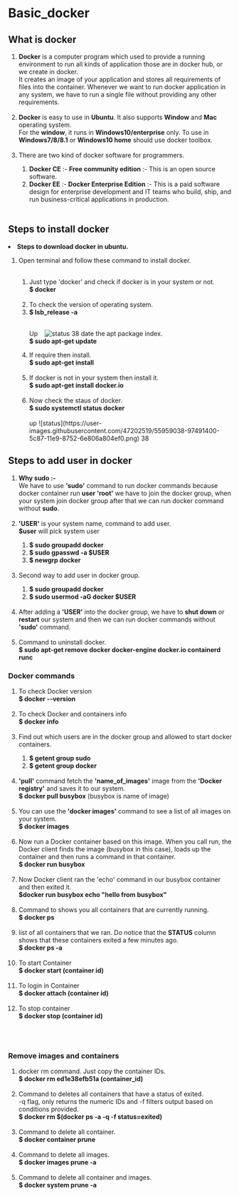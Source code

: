 # Basic_docker
## What is docker 
<ol>
<li>
<strong>Docker</strong> is a computer program which used to provide a running environment to run all kinds of application those are in docker hub, or we create in docker.</br>
It creates an image of your application and stores all requirements of files into the container. Whenever we want to run docker application in any system, we have to run a single file without providing any other requirements.</li></br>
<li><strong>Docker</strong> is easy to use in <strong>Ubuntu</strong>. It also supports <strong>Window</strong> and <strong>Mac</strong> operating system.</br>
For the <strong>window</strong>, it runs in <strong>Windows10/enterprise</strong> only. To use in <strong>Windows7/8/8.1</strong> or <strong>Windows10 home</strong> should use docker toolbox.</li></br>
<li>There are two kind of docker software for programmers.</li>
<ol>
<li><strong>Docker CE</strong> :- <strong>Free community edition</strong> :- This is an open source software. </li>
<li><strong>Docker EE</strong> :- <strong>Docker Enterprise Edition</strong> :- This is a paid software design for enterprise development and IT teams who build, ship, and run business-critical applications in production. </li></br>
</ol>
</ol>

## Steps to install docker
<li><strong>Steps to download docker in ubuntu.</strong></li>
<ol>
<li>Open terminal and follow these command to install docker.</li></br>
<ol>
<li>Just type 'docker' and check if docker is  in your system or not.</br> 
    <strong>$ docker</strong></li> </br>
<li>To check the version of operating system.</br>
   <li> <strong>$ lsb_release -a</strong></li></br>  
    
 
Up    ![status](https://user-images.githubusercontent.com/47202519/55959038-97491400-5c87-11e9-8752-6e806a804ef0.png)
38
date the apt package index.</br>
    <strong>$ sudo apt-get update</strong></li></br>
<li>If require then install. </br>
    <strong>$ sudo apt-get install </strong></li></br>
<li>If docker is not in your system then install it. </br>
    <strong>$ sudo apt-get install docker.io</strong></li></br>
<li>Now check the staus of docker.</br>
    <strong>$ sudo systemctl status docker</strong> </li></br>  
up    ![status](https://user-images.githubusercontent.com/47202519/55959038-97491400-5c87-11e9-8752-6e806a804ef0.png)
38

    
 </ol> 
 </ol>
 
## Steps to add user in docker
<ol>
<li><strong>Why sudo :-</strong> </br>
We have to use <strong>'sudo'</strong> command to run docker commands because docker container run  <strong>user 'root'</strong> we have to join the docker group, when your system join docker group after that we can  run docker command without <strong>sudo</strong>.</li></br>
<li><strong>'USER'</strong> is your system name, command to add user. </br>
<strong>$user</strong> will pick system user</li>
  <ol>
      <li><strong>$ sudo groupadd docker</strong></li>
      <li><strong>$ sudo gpasswd -a $USER </strong></li>
      <li><strong>$ newgrp docker</strong></li>
  </ol></br>
    
<li>Second way to add user in docker group.</li>
  <ol>
      <li><strong>$ sudo groupadd docker</strong></li>
      <li><strong>$ sudo usermod -aG docker $USER </strong></li>
  </ol></br>
        
<li>After adding a <strong>'USER'</strong> into the docker group, we have to <strong>shut down</strong> or <strong>restart</strong> our system and then we can run docker commands without <strong>'sudo'</strong> command.</li></br>  

<li>Command to uninstall docker.</li>
   <strong>$ sudo apt-get remove docker docker-engine docker.io containerd runc</strong></br>
</li>
</ol>


### Docker commands
<ol>
<li>To check Docker version </br>
<strong>$ docker --version</strong></li></br>

<li>To check Docker and containers info</br>
<strong>$ docker info</strong></li></br>

<li>Find out which users are in the docker group and allowed to start docker containers.</li>
 <ol>
    <li><strong>$ getent group sudo</strong></li>
    <li><strong>$ getent group docker</strong></li>
 </ol></br>

<li><strong>'pull'</strong> command fetch the <strong>'name_of_images'</strong> image from the <strong>'Docker registry'</strong> and saves it to our system.</br>
<strong>$ docker pull busybox</strong> (busybox is name of image)</li></br>

<li>You can use the <strong>'docker images'</strong> command to see a list of all images on your system.</br>
<strong>$ docker images</strong></li></br>

<li>Now run a Docker container based on this image. When you call run, the Docker client finds the image (busybox in this case), loads up the container and then runs a command in that container.</br> 
<strong>$ docker run busybox</strong></li></br>

<li>Now Docker client  ran the 'echo' command in our busybox container and then exited it.</br>
<strong>$docker run busybox echo "hello from busybox"</strong></li></br>

<li>Command to shows you all containers that are currently running.</br>
<strong>$ docker ps</strong></li></br>

<li>list of all containers that we ran. Do notice that the <strong>STATUS</strong> column shows that these containers exited a few minutes ago.</br>
<strong>$ docker ps -a</strong></li></br>

<li>To start Container<br>
<strong>$ docker start (container id)</strong></li></br>

<li>To login in Container<br>
<strong>$ docker attach (container id)</strong></li></br>

<li>To stop container</br>
<strong>$ docker stop (container id)</strong></li></br>
</ol>
  

### Remove images and containers
<ol>
<li>docker rm command. Just copy the container IDs.</br>
 <strong>$ docker rm ed1e38efb51a (container_id)</strong></li></br>

<li>Command to deletes all containers that have a status of exited.</br>
-q flag, only returns the numeric IDs and -f filters output based on conditions provided.</br>
<strong>$ docker rm $(docker ps -a -q -f status=exited)</strong></li></br>

<li>Command to delete all container.</br>
<strong>$ docker container prune</strong></li></br>

<li>Command to delete all images.</br>
<strong>$ docker images prune -a</strong></li></br>

<li>Command to delete all container and images. </br>
<strong>$ docker system prune -a</strong></li></br>
</ol>
